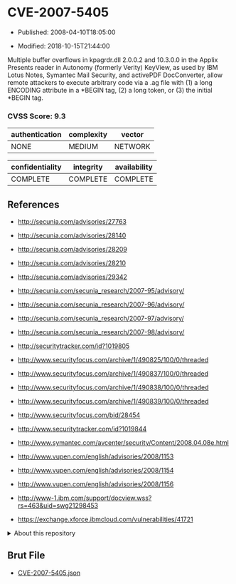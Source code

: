 # CVE-2007-5405

- Published: 2008-04-10T18:05:00

- Modified: 2018-10-15T21:44:00

Multiple buffer overflows in kpagrdr.dll 2.0.0.2 and 10.3.0.0 in the Applix Presents reader in Autonomy (formerly Verity) KeyView, as used by IBM Lotus Notes, Symantec Mail Security, and activePDF DocConverter, allow remote attackers to execute arbitrary code via a .ag file with (1) a long ENCODING attribute in a *BEGIN tag, (2) a long token, or (3) the initial *BEGIN tag.

### CVSS Score: **9.3**

| authentication | complexity | vector |
| --- | --- | --- |
| NONE | MEDIUM | NETWORK |

| confidentiality | integrity | availability |
| --- | --- | --- |
| COMPLETE | COMPLETE | COMPLETE |

## References

* http://secunia.com/advisories/27763

* http://secunia.com/advisories/28140

* http://secunia.com/advisories/28209

* http://secunia.com/advisories/28210

* http://secunia.com/advisories/29342

* http://secunia.com/secunia_research/2007-95/advisory/

* http://secunia.com/secunia_research/2007-96/advisory/

* http://secunia.com/secunia_research/2007-97/advisory/

* http://secunia.com/secunia_research/2007-98/advisory/

* http://securitytracker.com/id?1019805

* http://www.securityfocus.com/archive/1/490825/100/0/threaded

* http://www.securityfocus.com/archive/1/490837/100/0/threaded

* http://www.securityfocus.com/archive/1/490838/100/0/threaded

* http://www.securityfocus.com/archive/1/490839/100/0/threaded

* http://www.securityfocus.com/bid/28454

* http://www.securitytracker.com/id?1019844

* http://www.symantec.com/avcenter/security/Content/2008.04.08e.html

* http://www.vupen.com/english/advisories/2008/1153

* http://www.vupen.com/english/advisories/2008/1154

* http://www.vupen.com/english/advisories/2008/1156

* http://www-1.ibm.com/support/docview.wss?rs=463&uid=swg21298453

* https://exchange.xforce.ibmcloud.com/vulnerabilities/41721

<details>
<summary>About this repository</summary> 

  This repository is part of the project [Live Hack CVE](https://github.com/Live-Hack-CVE). Main website can be found [www.live-hack.org](https://www.live-hack.org) 
  
  Made by [Sn0wAlice](https://github.com/Sn0wAlice) for the people that care about security and need to have a feed of the latest CVEs. Hope you enjoy it, don't forget to star the repo and follow me on [Twitter](https://twitter.com/Sn0wAlice) and [Github](https://github.com/Sn0wAlice). And that is my [personnal website](https://www.alice-snow.me/)

  - [Home Page](https://github.com/Live-Hack-CVE)
  - [Framework](https://github.com/Live-Hack-CVE/cve-framework)
  - [CVE database](https://github.com/Live-Hack-CVE/full_database)
  - [Changelog](https://github.com/Live-Hack-CVE/Changelog)
</details>

## Brut File

* [CVE-2007-5405.json](https://raw.githubusercontent.com/Live-Hack-CVE/full_database/main/cves/2007/CVE-2007-5405.json)

